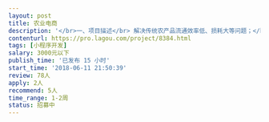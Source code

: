 ```yaml
---                
layout: post       
title: 农业电商           
description: '</br>一、项目描述</br> 解决传统农产品流通效率低、损耗大等问题；</br> 项目覆盖农产品流通过程关键环节：农民、快送、用户；</br>二、现状</br> 项目已在第一个试点城市落地</br> 第一个版本已开发完成，现需要根据实际情况二次开发；</br>三、要求</br> 前端经验丰富，精通各种效果（滑动、拉拽等）</br>'     
contenturl: https://pro.lagou.com/project/8384.html      
tags: [小程序开发]            
salary: 3000元以下          
publish_time: '已发布 15 小时'         
start_time: '2018-06-11 21:50:39'           
review: 78人                   
apply: 2人                   
recommend: 5人                   
time_range: 1-2周              
status: 招募中                  
---                 
```

